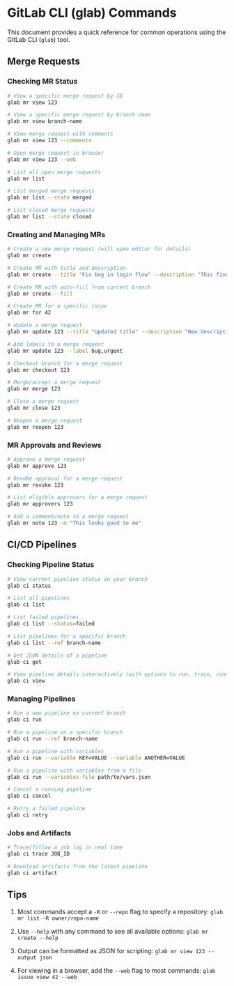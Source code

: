 # GitLab CLI (glab) Commands

This document provides a quick reference for common operations using the GitLab CLI (`glab`) tool.

## Merge Requests

### Checking MR Status
```bash
# View a specific merge request by ID
glab mr view 123

# View a specific merge request by branch name
glab mr view branch-name

# View merge request with comments
glab mr view 123 --comments

# Open merge request in browser
glab mr view 123 --web

# List all open merge requests
glab mr list

# List merged merge requests
glab mr list --state merged

# List closed merge requests
glab mr list --state closed
```

### Creating and Managing MRs
```bash
# Create a new merge request (will open editor for details)
glab mr create

# Create MR with title and description
glab mr create --title "Fix bug in login flow" --description "This fixes issue #42"

# Create MR with auto-fill from current branch
glab mr create --fill

# Create MR for a specific issue
glab mr for 42

# Update a merge request
glab mr update 123 --title "Updated title" --description "New description"

# Add labels to a merge request
glab mr update 123 --label bug,urgent

# Checkout branch for a merge request
glab mr checkout 123

# Merge/accept a merge request
glab mr merge 123

# Close a merge request
glab mr close 123

# Reopen a merge request
glab mr reopen 123
```

### MR Approvals and Reviews
```bash
# Approve a merge request
glab mr approve 123

# Revoke approval for a merge request
glab mr revoke 123

# List eligible approvers for a merge request
glab mr approvers 123

# Add a comment/note to a merge request
glab mr note 123 -m "This looks good to me"
```

## CI/CD Pipelines

### Checking Pipeline Status
```bash
# View current pipeline status on your branch
glab ci status

# List all pipelines
glab ci list

# List failed pipelines
glab ci list --status=failed

# List pipelines for a specific branch
glab ci list --ref branch-name

# Get JSON details of a pipeline
glab ci get

# View pipeline details interactively (with options to run, trace, cancel)
glab ci view
```

### Managing Pipelines
```bash
# Run a new pipeline on current branch
glab ci run

# Run a pipeline on a specific branch
glab ci run --ref branch-name

# Run a pipeline with variables
glab ci run --variable KEY=VALUE --variable ANOTHER=VALUE

# Run a pipeline with variables from a file
glab ci run --variables-file path/to/vars.json

# Cancel a running pipeline
glab ci cancel

# Retry a failed pipeline
glab ci retry
```

### Jobs and Artifacts
```bash
# Trace/follow a job log in real time
glab ci trace JOB_ID

# Download artifacts from the latest pipeline
glab ci artifact
```


## Tips

1. Most commands accept a `-R` or `--repo` flag to specify a repository: 
   `glab mr list -R owner/repo-name`

2. Use `--help` with any command to see all available options:
   `glab mr create --help`

3. Output can be formatted as JSON for scripting:
   `glab mr view 123 --output json`

4. For viewing in a browser, add the `--web` flag to most commands:
   `glab issue view 42 --web` 

